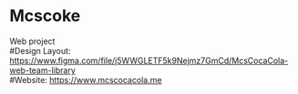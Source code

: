 # Mcscoke
Web project <br>
#Design Layout: https://www.figma.com/file/j5WWGLETF5k9Nejmz7GmCd/McsCocaCola-web-team-library <br>
#Website: https://www.mcscocacola.me
